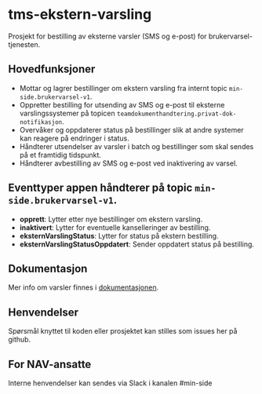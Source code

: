 # tms-ekstern-varsling
Prosjekt for bestilling av eksterne varsler (SMS og e-post) for brukervarsel-tjenesten.

## Hovedfunksjoner

- Mottar og lagrer bestillinger om ekstern varsling fra internt topic `min-side.brukervarsel-v1`.
- Oppretter bestilling for utsending av SMS og e-post til eksterne varslingssystemer på topicen `teamdokumenthandtering.privat-dok-notifikasjon`.
- Overvåker og oppdaterer status på bestillinger slik at andre systemer kan reagere på endringer i status.
- Håndterer utsendelser av varsler i batch og bestillinger som skal sendes på et framtidig tidspunkt.
- Håndterer avbestilling av SMS og e-post ved inaktivering av varsel.

## Eventtyper appen håndterer på topic `min-side.brukervarsel-v1`.
- **opprett**: Lytter etter nye bestillinger om ekstern varsling.
- **inaktivert**: Lytter for eventuelle kanselleringer av bestilling.
- **eksternVarslingStatus**: Lytter for status på ekstern bestilling.
- **eksternVarslingStatusOppdatert**: Sender oppdatert status på bestilling.

## Dokumentasjon

Mer info om varsler finnes i [dokumentasjonen](https://navikt.github.io/tms-dokumentasjon/varsler/).

## Henvendelser

Spørsmål knyttet til koden eller prosjektet kan stilles som issues her på github.

## For NAV-ansatte

Interne henvendelser kan sendes via Slack i kanalen #min-side
